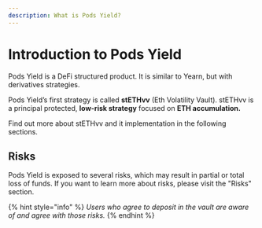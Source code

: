 ```yaml
---
description: What is Pods Yield?
---
```


# Introduction to Pods Yield

Pods Yield is a DeFi structured product. It is similar to Yearn, but with derivatives strategies.&#x20;

Pods Yield’s first strategy is called **stETHvv** (Eth Volatility Vault). stETHvv is a principal protected, **low-risk strategy** focused on **ETH accumulation.**&#x20;



Find out more about stETHvv and it implementation in the following sections.



## Risks

Pods Yield is exposed to several risks, which may result in partial or total loss of funds. If you want to learn more about risks, please visit the "Risks" section.

{% hint style="info" %}
_Users who agree to deposit in the vault are aware of and agree with those risks._&#x20;
{% endhint %}
